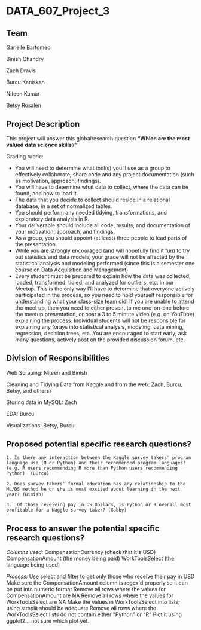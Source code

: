 # DATA_607_Project_3

## Team

Garielle Bartomeo

Binish Chandry

Zach Dravis

Burcu Kaniskan

Niteen Kumar

Betsy Rosalen

## Project Description
This project will answer this globalresearch question **“Which are the most valued data science skills?”**

Grading rubric:
+ You will need to determine what tool(s) you’ll use as a group to effectively collaborate, share code and any project documentation (such as motivation, approach, findings).
+ You will have to determine what data to collect, where the data can be found, and how to load it.
+ The data that you decide to collect should reside in a relational database, in a set of normalized tables.
+ You should perform any needed tidying, transformations, and exploratory data analysis in R.
+ Your deliverable should include all code, results, and documentation of your motivation, approach, and findings.
+ As a group, you should appoint (at least) three people to lead parts of the presentation.
+ While you are strongly encouraged (and will hopefully find it fun) to try out statistics and data models, your
grade will not be affected by the statistical analysis and modeling performed (since this is a semester one
course on Data Acquisition and Management).
+ Every student must be prepared to explain how the data was collected, loaded, transformed, tidied, and
analyzed for outliers, etc. in our Meetup. This is the only way I’ll have to determine that everyone actively participated in the process, so you need to hold yourself responsible for understanding what your class-size team did! If you are unable to attend the meet up, then you need to either present to me one-on-one before the meetup presentation, or post a 3 to 5 minute video (e.g. on YouTube) explaining the process. Individual students will not be responsible for explaining any forays into statistical analysis, modeling, data mining, regression, decision trees, etc.
You are encouraged to start early, ask many questions, actively post on the provided discussion forum, etc.

## Division of Responsibilities

Web Scraping: Niteen and Binish

Cleaning and Tidying Data from Kaggle and from the web: Zach, Burcu, Betsy, and others?

Storing data in MySQL: Zach

EDA: Burcu

Visualizations: Betsy, Burcu

## Proposed potential specific research questions?

``` 1. Is there any interaction between the Kaggle survey takers' program language use (R or Python) and their recommended program languages? (e.g. R users recommending R more than Python users recommending Python)  (Burcu) ``` 

``` 2. Does survey takers' formal education has any relationship to the ML/DS method he or she is most excited about learning in the next year? (Binish)   ```  

```3.  Of those receiving pay in US Dollars, is Python or R overall most profitable for a Kaggle survey taker? (Gabby)  ```

## Process to answer the potential specific research questions?
*Columns used:*
CompensationCurrency (check that it's USD)
CompensationAmount (the money being paid)
WorkToolsSelect (the language being used)

*Process:*
Use select and filter to get only those who receive their pay in USD
Make sure the CompensationAmount column is regex'd properly so it can be put into numeric format
Remove all rows where the values for CompensationAmount are NA
Remove all rows where the values for WorkToolsSelect are NA
Make the values in WorkToolsSelect into lists; using strsplit should be adequate
Remove all rows where the WorkToolsSelect lists do not contain either "Python" or "R"
Plot it using ggplot2... not sure which plot yet.
 

